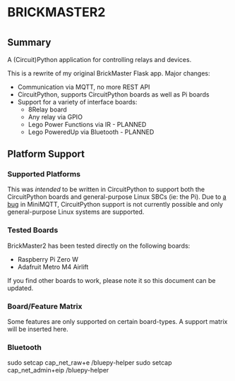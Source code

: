 ####
#
# BRICKMASTER2
#
####

## Summary

A (Circuit)Python application for controlling relays and devices.

This is a rewrite of my original BrickMaster Flask app. Major changes:

* Communication via MQTT, no more REST API
* CircuitPython, supports CircuitPython boards as well as Pi boards
* Support for a variety of interface boards:
  * 8Relay board
  * Any relay via GPIO
  * Lego Power Functions via IR - PLANNED
  * Lego PoweredUp via Bluetooth - PLANNED

## Platform Support

### Supported Platforms
This was *intended* to be written in CircuitPython to support both the CircuitPython boards and general-purpose Linux 
SBCs (ie: the Pi). Due to [a bug](https://github.com/adafruit/Adafruit_CircuitPython_MiniMQTT/issues/148) in MiniMQTT, 
CircuitPython support is not currently possible and only general-purpose Linux systems are supported.

### Tested Boards

BrickMaster2 has been tested directly on the following boards:
* Raspberry Pi Zero W
* Adafruit Metro M4 Airlift

If you find other boards to work, please note it so this document can be updated.

### Board/Feature Matrix

Some features are only supported on certain board-types. A support matrix will be inserted here.

### Bluetooth
sudo setcap cap_net_raw+e      <PATH>/bluepy-helper
sudo setcap cap_net_admin+eip   <PATH>/bluepy-helper